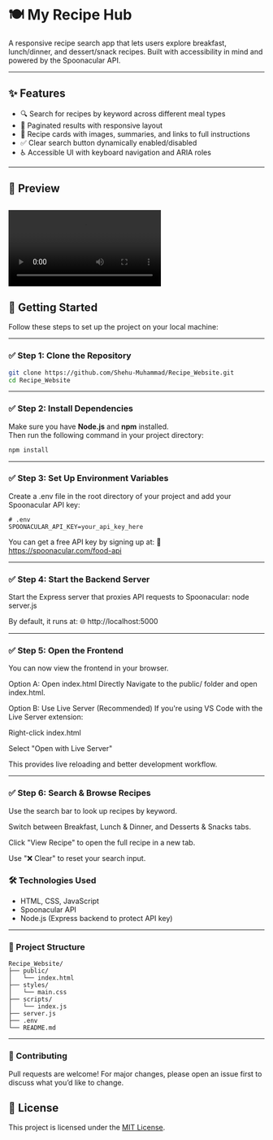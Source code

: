 # 🍽️ My Recipe Hub

A responsive recipe search app that lets users explore breakfast, lunch/dinner, and dessert/snack recipes. Built with accessibility in mind and powered by the Spoonacular API.

---

## ✨ Features

- 🔍 Search for recipes by keyword across different meal types  
- 📖 Paginated results with responsive layout  
- 🧁 Recipe cards with images, summaries, and links to full instructions  
- ✅ Clear search button dynamically enabled/disabled  
- ♿ Accessible UI with keyboard navigation and ARIA roles  

---

## 📸 Preview

<!-- Replace the path below with your own image or GIF -->
<!-- Example: ![Preview](./screenshot.png) -->
<!-- Example hosted preview: ![Live Demo](https://yourdomain.com/preview.gif) -->
![Live Demo](./server/public/assets/Recipe_Hub_MVP.mp4)
---

## 🚀 Getting Started

Follow these steps to set up the project on your local machine:

---

### ✅ Step 1: Clone the Repository

```bash
git clone https://github.com/Shehu-Muhammad/Recipe_Website.git
cd Recipe_Website
```
---
### ✅ Step 2: Install Dependencies

Make sure you have **Node.js** and **npm** installed.  
Then run the following command in your project directory:

```bash
npm install
```
---

### ✅ Step 3: Set Up Environment Variables  
Create a .env file in the root directory of your project and add your Spoonacular API key:

```env
# .env
SPOONACULAR_API_KEY=your_api_key_here
```

You can get a free API key by signing up at:
🔗 https://spoonacular.com/food-api

---

### ✅ Step 4: Start the Backend Server
Start the Express server that proxies API requests to Spoonacular:
node server.js

By default, it runs at:
🌐 http://localhost:5000

---

### ✅ Step 5: Open the Frontend
You can now view the frontend in your browser.

Option A: Open index.html Directly
Navigate to the public/ folder and open index.html.

Option B: Use Live Server (Recommended)
If you're using VS Code with the Live Server extension:

Right-click index.html

Select "Open with Live Server"

This provides live reloading and better development workflow.

---

### ✅ Step 6: Search & Browse Recipes
Use the search bar to look up recipes by keyword.

Switch between Breakfast, Lunch & Dinner, and Desserts & Snacks tabs.

Click "View Recipe" to open the full recipe in a new tab.

Use "❌ Clear" to reset your search input.

### 🛠️ Technologies Used
- HTML, CSS, JavaScript
- Spoonacular API
- Node.js (Express backend to protect API key)

---

### 📁 Project Structure

```
Recipe_Website/
├── public/
│   └── index.html
├── styles/
│   └── main.css
├── scripts/
│   └── index.js
├── server.js
├── .env
└── README.md
```

---

### 🤝 Contributing
Pull requests are welcome!
For major changes, please open an issue first to discuss what you’d like to change.

## 📄 License

This project is licensed under the [MIT License](LICENSE).